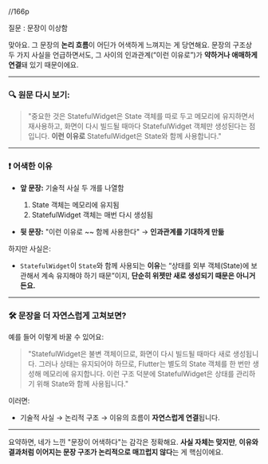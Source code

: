 //166p

질문 : 문장이 이상함

맞아요. 그 문장의 **논리 흐름**이 어딘가 어색하게 느껴지는 게 당연해요.
문장의 구조상 두 가지 사실을 언급하면서도, 그 사이의 인과관계(“이런 이유로”)가 **약하거나 애매하게 연결**돼 있기 때문이에요.

---

### 🔍 원문 다시 보기:

> "중요한 것은 StatefulWidget은 State 객체를 따로 두고 메모리에 유지하면서 재사용하고, 화면이 다시 빌드될 때마다 StatefulWidget 객체만 생성된다는 점입니다. **이런 이유로** StatefulWidget은 State와 함께 사용합니다."

---

### ❗ 어색한 이유

* **앞 문장:** 기술적 사실 두 개를 나열함

  1. State 객체는 메모리에 유지됨
  2. StatefulWidget 객체는 매번 다시 생성됨
* **뒷 문장:** "이런 이유로 \~\~ 함께 사용한다" → **인과관계를 기대하게 만듦**

하지만 사실은:

* `StatefulWidget`이 `State`와 함께 사용되는 **이유**는
  “상태를 외부 객체(State)에 보관해서 계속 유지해야 하기 때문”이지,
  **단순히 위젯만 새로 생성되기 때문은 아니거든요.**

---

### 🛠 문장을 더 자연스럽게 고쳐보면?

예를 들어 이렇게 바꿀 수 있어요:

> "StatefulWidget은 불변 객체이므로, 화면이 다시 빌드될 때마다 새로 생성됩니다. 그러나 상태는 유지되어야 하므로, Flutter는 별도의 State 객체를 한 번만 생성해 메모리에 유지합니다. 이런 구조 덕분에 StatefulWidget은 상태를 관리하기 위해 State와 함께 사용됩니다."

이러면:

* 기술적 사실 → 논리적 구조 → 이유의 흐름이 **자연스럽게 연결**됩니다.

---

요약하면,
네가 느낀 "문장이 어색하다"는 감각은 정확해요.
**사실 자체는 맞지만**, **이유와 결과처럼 이어지는 문장 구조가 논리적으로 매끄럽지 않다**는 게 핵심이에요.